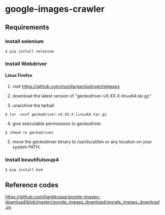 # google-images-crawler

## Requirements

### Install selenium

```
$ pip install selenium
```

### Install Webdriver

#### Linux Firefox

1. visit https://github.com/mozilla/geckodriver/releases

2. download the latest version of "geckodriver-vX.XX.X-linux64.tar.gz"

3. unarchive the tarball 
```
$ tar -xvzf geckodriver-vX.XX.X-linux64.tar.gz
```

4. give executable permissions to geckodriver 
```
$ chmod +x geckodriver
```

5. move the geckodriver binary to /usr/local/bin or any location on your system PATH.

### Install beautifulsoup4

```
$ pip install bs4
```

## Reference codes

https://github.com/hardikvasa/google-images-download/blob/master/google_images_download/google_images_download.py
